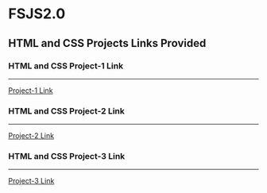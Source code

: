 # FSJS2.0
 ## HTML and CSS Projects Links Provided 

 ### HTML and CSS Project-1 Link
---
 [Project-1 Link](https://github.com/lingesh360/FSJS2.0/tree/main/HTML%20and%20CSS/Project-01)

 ### HTML and CSS Project-2 Link
 ---
 [Project-2 Link](https://github.com/lingesh360/FSJS2.0/tree/main/HTML%20and%20CSS/Project-02)

### HTML and CSS Project-3 Link
 ---
 [Project-3 Link](https://github.com/lingesh360/FSJS2.0/tree/main/HTML%20and%20CSS/Project-03)
